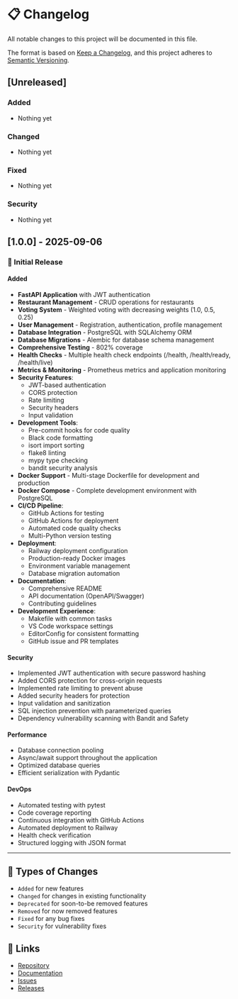 # 📋 Changelog

All notable changes to this project will be documented in this file.

The format is based on [Keep a Changelog](https://keepachangelog.com/en/1.0.0/),
and this project adheres to [Semantic Versioning](https://semver.org/spec/v2.0.0.html).

## [Unreleased]

### Added
- Nothing yet

### Changed
- Nothing yet

### Fixed
- Nothing yet

### Security
- Nothing yet

## [1.0.0] - 2025-09-06

### 🎉 Initial Release

#### Added
- **FastAPI Application** with JWT authentication
- **Restaurant Management** - CRUD operations for restaurants
- **Voting System** - Weighted voting with decreasing weights (1.0, 0.5, 0.25)
- **User Management** - Registration, authentication, profile management
- **Database Integration** - PostgreSQL with SQLAlchemy ORM
- **Database Migrations** - Alembic for database schema management
- **Comprehensive Testing** - 802% coverage
- **Health Checks** - Multiple health check endpoints (/health, /health/ready, /health/live)
- **Metrics & Monitoring** - Prometheus metrics and application monitoring
- **Security Features**:
  - JWT-based authentication
  - CORS protection
  - Rate limiting
  - Security headers
  - Input validation
- **Development Tools**:
  - Pre-commit hooks for code quality
  - Black code formatting
  - isort import sorting
  - flake8 linting
  - mypy type checking
  - bandit security analysis
- **Docker Support** - Multi-stage Dockerfile for development and production
- **Docker Compose** - Complete development environment with PostgreSQL
- **CI/CD Pipeline**:
  - GitHub Actions for testing
  - GitHub Actions for deployment
  - Automated code quality checks
  - Multi-Python version testing
- **Deployment**:
  - Railway deployment configuration
  - Production-ready Docker images
  - Environment variable management
  - Database migration automation
- **Documentation**:
  - Comprehensive README
  - API documentation (OpenAPI/Swagger)
  - Contributing guidelines
- **Development Experience**:
  - Makefile with common tasks
  - VS Code workspace settings
  - EditorConfig for consistent formatting
  - GitHub issue and PR templates

#### Security
- Implemented JWT authentication with secure password hashing
- Added CORS protection for cross-origin requests
- Implemented rate limiting to prevent abuse
- Added security headers for protection
- Input validation and sanitization
- SQL injection prevention with parameterized queries
- Dependency vulnerability scanning with Bandit and Safety

#### Performance
- Database connection pooling
- Async/await support throughout the application
- Optimized database queries
- Efficient serialization with Pydantic

#### DevOps
- Automated testing with pytest
- Code coverage reporting
- Continuous integration with GitHub Actions
- Automated deployment to Railway
- Health check verification
- Structured logging with JSON format

---

## 📝 Types of Changes

- `Added` for new features
- `Changed` for changes in existing functionality
- `Deprecated` for soon-to-be removed features
- `Removed` for now removed features
- `Fixed` for any bug fixes
- `Security` for vulnerability fixes

## 🔗 Links

- [Repository](https://github.com/yourusername/lunch-voting-api)
- [Documentation](https://github.com/yourusername/lunch-voting-api/blob/main/README.md)
- [Issues](https://github.com/yourusername/lunch-voting-api/issues)
- [Releases](https://github.com/yourusername/lunch-voting-api/releases)
